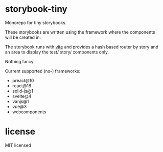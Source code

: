 # storybook-tiny

Monorepo for tiny storybooks.

These storybooks are written using the framework where the components will be
created in.

The storybook runs with [vite][] and provides a hash based router by story and
an area to display the test/ story/ components only.

Nothing fancy.

Current supported (no-) frameworks:

- preact@10
- react@18
- solid-js@1
- svelte@4
- vanjs@1
- vue@3
- webcomponents

# license

MIT licensed

[vite]: https://vitejs.dev/
